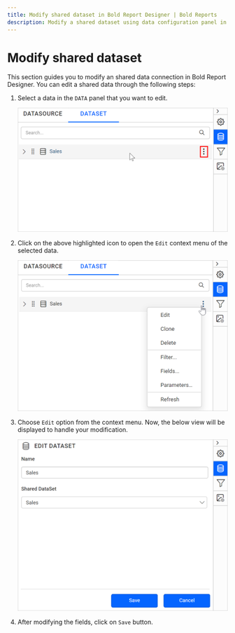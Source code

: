 ```yaml
---
title: Modify shared dataset in Bold Report Designer | Bold Reports
description: Modify a shared dataset using data configuration panel in the Bold Report Designer, to change the data feed for the RDL reports.
---
```


# Modify shared dataset

This section guides you to modify an shared data connection in Bold Report Designer. You can edit a shared data through the following steps:

1. Select a data in the `DATA` panel that you want to edit.

   ![Data item menu icon](/static/assets/on-premise/images/report-designer/manage-data/dataset/data-item-menu-icon.png '#width=540px')

2. Click on the above highlighted icon to open the `Edit` context menu of the selected data.

   ![Data panel context menu](/static/assets/on-premise/images/report-designer/manage-data/dataset/data-panel-context-menu.png '#width=540px')

3. Choose `Edit` option from the context menu. Now, the below view will be displayed to handle your modification.

   ![Query designer edit view](/static/assets/on-premise/images/report-designer/manage-data/dataset/edit-shared-data-panel.png '#width=540px')

4. After modifying the fields, click on `Save` button.